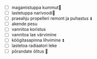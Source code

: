
- [ ] magamistuppa kummut🔼 
- [ ] lastetuppa narivoodi🔼 
- [ ] praeahju propelleri remont ja puhastus ⏫ 
- [ ] akende pesu
- [ ] vannitoa koristus
- [ ] vannitoa lae värvimine
- [ ] köögitasapinna lihvimine ⏫ 
- [ ] lastetoa radiaatori leke
- [ ] põrandate õlitus 🔽 
